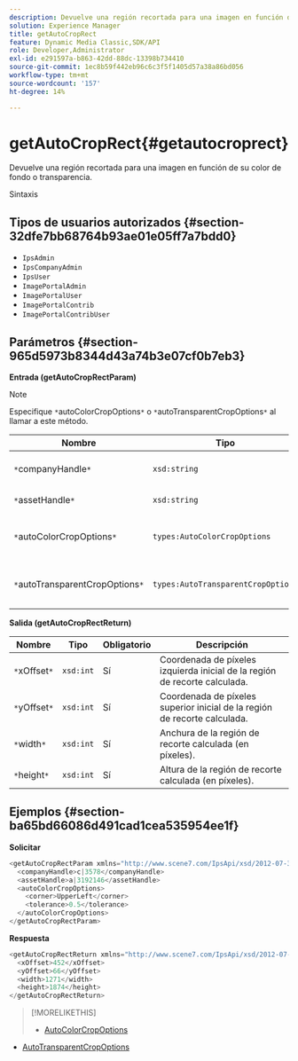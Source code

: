 ```yaml
---
description: Devuelve una región recortada para una imagen en función de su color de fondo o transparencia.
solution: Experience Manager
title: getAutoCropRect
feature: Dynamic Media Classic,SDK/API
role: Developer,Administrator
exl-id: e291597a-b863-42dd-88dc-13398b734410
source-git-commit: 1ec8b59f442eb96c6c3f5f1405d57a38a86bd056
workflow-type: tm+mt
source-wordcount: '157'
ht-degree: 14%

---
```


# getAutoCropRect{#getautocroprect}

Devuelve una región recortada para una imagen en función de su color de fondo o transparencia.

Sintaxis

## Tipos de usuarios autorizados {#section-32dfe7bb68764b93ae01e05ff7a7bdd0}

* `IpsAdmin`
* `IpsCompanyAdmin`
* `IpsUser`
* `ImagePortalAdmin`
* `ImagePortalUser`
* `ImagePortalContrib`
* `ImagePortalContribUser`

## Parámetros {#section-965d5973b8344d43a74b3e07cf0b7eb3}

**Entrada (getAutoCropRectParam)**

>[!NOTE]
>
>Especifique `*`autoColorCropOptions`*` o `*`autoTransparentCropOptions`*` al llamar a este método.

| Nombre | Tipo | Obligatorio | Descripción |
|---|---|---|---|
| `*`companyHandle`*` | `xsd:string` | Sí | El identificador de la empresa con el recurso con el que desea trabajar. |
| `*`assetHandle`*` | `xsd:string` | Sí | El identificador del recurso con el que desea trabajar. |
| `*`autoColorCropOptions`*` | `types:AutoColorCropOptions` | No | Calcular rectángulo de recorte basado en el color. Consulte [AutoColorCropOptions](../../../types/c-data-types/r-auto-color-crop-options.md#reference-976c3a1f8e47473cae016a4e9e09e4a6). |
| `*`autoTransparentCropOptions`*` | `types:AutoTransparentCropOptions` | No | Calcular rectángulo de recorte basado en la transparencia. Consulte [AutoTransparentCropOptions](../../../types/c-data-types/r-auto-transparent-crop-options.md#reference-f4460b3bdf814f4c85e4f097ea4e6e2b). |

**Salida (getAutoCropRectReturn)**

| Nombre | Tipo | Obligatorio | Descripción |
|---|---|---|---|
| `*`xOffset`*` | `xsd:int` | Sí | Coordenada de píxeles izquierda inicial de la región de recorte calculada. |
| `*`yOffset`*` | `xsd:int` | Sí | Coordenada de píxeles superior inicial de la región de recorte calculada. |
| `*`width`*` | `xsd:int` | Sí | Anchura de la región de recorte calculada (en píxeles). |
| `*`height`*` | `xsd:int` | Sí | Altura de la región de recorte calculada (en píxeles). |

## Ejemplos {#section-ba65bd66086d491cad1cea535954ee1f}

**Solicitar**

```java
<getAutoCropRectParam xmlns="http://www.scene7.com/IpsApi/xsd/2012-07-31-beta">
  <companyHandle>c|3578</companyHandle>
  <assetHandle>a|3192146</assetHandle>
  <autoColorCropOptions>
    <corner>UpperLeft</corner>
    <tolerance>0.5</tolerance>
  </autoColorCropOptions>
</getAutoCropRectParam>
```

**Respuesta**

```java
<getAutoCropRectReturn xmlns="http://www.scene7.com/IpsApi/xsd/2012-07-31-beta">
  <xOffset>452</xOffset>
  <yOffset>66</yOffset>
  <width>1271</width>
  <height>1874</height>
</getAutoCropRectReturn>
```

>[!MORELIKETHIS]
>
>* [AutoColorCropOptions](../../../types/c-data-types/r-auto-color-crop-options.md#reference-976c3a1f8e47473cae016a4e9e09e4a6)
* [AutoTransparentCropOptions](../../../types/c-data-types/r-auto-transparent-crop-options.md#reference-f4460b3bdf814f4c85e4f097ea4e6e2b)

